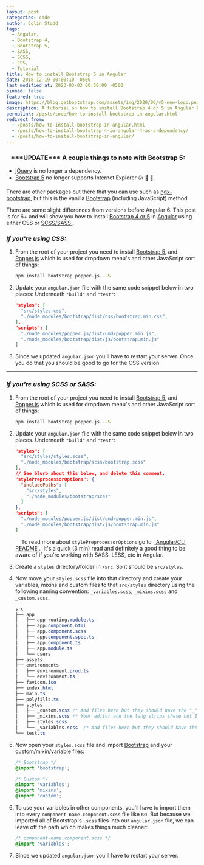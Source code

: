 ```yaml
---
layout: post
categories: code
author: Colin Stodd
tags:
  - Angular,
  - Bootstrap 4,
  - Bootstrap 5,
  - SASS,
  - SCSS,
  - CSS,
  - Tutorial
title: How to install Bootstrap 5 in Angular
date: 2018-12-19 00:00:10 -0500
last_modified_at: 2023-03-03 00:50:00 -0500
pinned: false
featured: true
image: https://blog.getbootstrap.com/assets/img/2020/06/v5-new-logo.png
description: A tutorial on how to install Bootstrap 4 or 5 in Angular 6+ using CSS or SCSS/SASS.
permalink: /posts/code/how-to-install-bootstrap-in-angular.html
redirect_from:
  - /posts/how-to-install-bootstrap-in-angular.html
  - /posts/how-to-install-bootstrap-4-in-angular-4-as-a-dependency/
  - /posts/how-to-install-bootstrap-in-angular/
---
```



<div class="blurb">
<h3 class="text-yellow"><i class="fad fa-info-circle fa-lg"></i>&nbsp;&nbsp; ***UPDATE*** A couple things to note with Bootstrap 5:</h3>
<ul>
<li><a href="https://jquery.com" title="jQuery" target="_blank" rel="nofollow noopener">jQuery</a> is no longer a dependency.</li>
<li><a href="https://getbootstrap.com/docs/5.0/getting-started/introduction/" title="Bootstrap 5" target="_blank" rel="nofollow noopener">Bootstrap 5</a> no longer supports Internet Explorer 👍 🥳 🍾.</li>
</ul>
</div>

There are other packages out there that you can use such as <a href="https://github.com/valor-software/ngx-bootstrap" target="_blank" rel="noopener">ngx-bootstrap</a>, but this is the vanilla <a href="https://getbootstrap.com/" target="_blank" rel="noopener">Bootstrap</a> (including JavaScript) method.

There are some slight differences from versions before Angular 6. This post is for 6+ and will show you how to install <a href="https://getbootstrap.com/" target="_blank" rel="noopener">Bootstrap 4 or 5</a> in <a href="https://angular.io/" target="_blank" rel="noopener">Angular</a> using either CSS or <a href="#scss">SCSS/SASS <i class="fad fa-level-down-alt"></i></a>.

<i class="fab fa-css3 text-pink header-icon" title="CSS 3"></i>

<h3 class="text-pink"><em>If you're using CSS:</em></h3>

1. From the root of your project you need to install <a href="https://getbootstrap.com/" target="_blank" rel="noopener">Bootstrap 5</a>, and <a href="https://popper.js.org/" target="_blank" rel="noopener">Popper.js</a> which is used for dropdown menu's and other JavaScript sort of things:

    ```bash
    npm install bootstrap popper.js --S
    ```


2. Update your `angular.json` file with the same code snippet below in two places: Underneath `"build"` and `"test"`:

    ```json
    "styles": [
      "src/styles.css",
      "./node_modules/bootstrap/dist/css/bootstrap.min.css",
    ],
    "scripts": [
      "./node_modules/popper.js/dist/umd/popper.min.js",
      "./node_modules/bootstrap/dist/js/bootstrap.min.js"
    ]
    ```

    

3. Since we updated `angular.json` you'll have to restart your server. Once you do that you should be good to go for the CSS version.

---

<i class="fab fa-sass text-pink header-icon" title="SASS"></i>

<h3 class="text-pink"><em>If you're using SCSS or SASS:</em></h3>

1. From the root of your project you need to install <a href="https://getbootstrap.com/" target="_blank" rel="noopener">Bootstrap 5</a>, and <a href="https://popper.js.org/" target="_blank" rel="noopener">Popper.js</a> which is used for dropdown menu's and other JavaScript sort of things:

    ```bash
    npm install bootstrap popper.js --S
    ```



2. Update your `angular.json` file with the same code snippet below in two places. Underneath `"build"` and `"test"`:

    ```json
    "styles": [
      "src/styles/styles.scss",
      "./node_modules/bootstrap/scss/bootstrap.scss"
    ],
    // See blurb about this below, and delete this comment.
    "stylePreprocessorOptions": {
      "includePaths": [
        "src/styles",
        "./node_modules/bootstrap/scss"
      ]
    },
    "scripts": [
      "./node_modules/popper.js/dist/umd/popper.min.js",
      "./node_modules/bootstrap/dist/js/bootstrap.min.js"
    ]
    ```

    <div class="blurb"><i class="fad fa-books fa-lg"></i>&nbsp;&nbsp;&nbsp;  To read more about  <code>stylePreprocessorOptions</code> go to  &nbsp;<a href="https://angular.io/guide/workspace-config#styles-and-scripts-configuration" target="_blank" rel="noopener"> Angular/CLI README  <i class="fad fa-external-link-alt"></i></a>. &nbsp;It's a quick (3 min) read and definitely a good thing to be aware of if you're working with SASS, LESS, etc in Angular.
    </div>


3. Create a `styles` directory/folder in `/src`. So it should be `src/styles`.

4. Now move your `styles.scss` file into that directory and create your variables, mixins and custom files to that `src/styles` directory using the following naming convention: `_variables.scss`, `_mixins.scss` and `_custom.scss`.

    ```css
    src
    ├── app
    │   ├── app-routing.module.ts
    │   ├── app.component.html
    │   ├── app.component.scss
    │   ├── app.component.spec.ts
    │   ├── app.component.ts
    │   ├── app.module.ts
    │   └── users
    ├── assets
    ├── environments
    │   ├── environment.prod.ts
    │   └── environment.ts
    ├── favicon.ico
    ├── index.html
    ├── main.ts
    ├── polyfills.ts
    ├── styles
    │   ├── _custom.scss /* Add files here but they should have the "_" pre-pended like `_custom.scss`, (shown above) other than `styles.scss`.  */
    │   ├── _mixins.scss /* Your editor and the lang strips these but I'm not entire sure why they are needed, but that's what I was taught. */
    │   ├── styles.scss
    │   └── _variables.scss  /* Add files here but they should have the "_" pre-pended like `_custom.scss`, (shown above) other than `styles.scss`.  */
    └── test.ts
    ```


5. Now open your `styles.scss` file and import <a href="https://getbootstrap.com/" target="_blank" rel="noopener">Bootstrap</a> and your custom/mixin/variable files:

    ```scss
    /* Bootstrap */
    @import 'bootstrap';

    /* Custom */
    @import 'variables';
    @import 'mixins';
    @import 'custom';
    ```

6. To use your variables in other components, you'll have to import them into every
`component-name.component.scss` file like so. But because we imported all of Bootstrap's `.scss` files into our `angular.json` file, we can leave off the path which makes things much cleaner:

    ```scss
    /* component-name.component.scss */
    @import 'variables';
    ```

7. Since we updated `angular.json` you'll have to restart your server.
